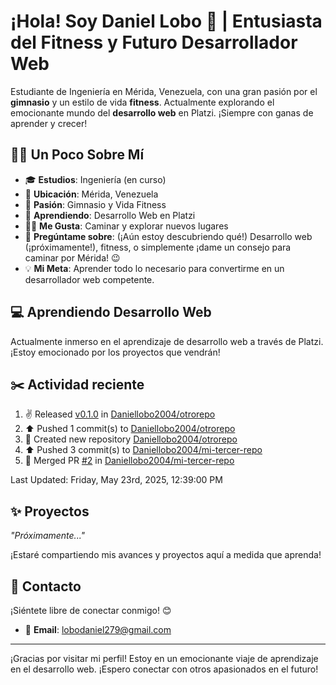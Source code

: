 # ¡Hola! Soy Daniel Lobo 👋 | Entusiasta del Fitness y Futuro Desarrollador Web

Estudiante de Ingeniería en Mérida, Venezuela, con una gran pasión por el **gimnasio** y un estilo de vida **fitness**. Actualmente explorando el emocionante mundo del **desarrollo web** en Platzi. ¡Siempre con ganas de aprender y crecer!

## 🏋️‍♂️ Un Poco Sobre Mí

- 🎓 **Estudios**: Ingeniería (en curso)
- 📍 **Ubicación**: Mérida, Venezuela
- 💪 **Pasión**: Gimnasio y Vida Fitness
- 🌱 **Aprendiendo**: Desarrollo Web en Platzi
- 🚶‍♂️ **Me Gusta**: Caminar y explorar nuevos lugares
- 💬 **Pregúntame sobre**: (¡Aún estoy descubriendo qué!) Desarrollo web (¡próximamente!), fitness, o simplemente ¡dame un consejo para caminar por Mérida! 😉
- 💡 **Mi Meta**: Aprender todo lo necesario para convertirme en un desarrollador web competente.

## 💻 Aprendiendo Desarrollo Web

Actualmente inmerso en el aprendizaje de desarrollo web a través de Platzi. ¡Estoy emocionado por los proyectos que vendrán!

## ✂️ **Actividad reciente**
<!--RECENT_ACTIVITY:start-->
1. ✌️ Released [v0.1.0](https://github.com/Daniellobo2004/otrorepo/releases/tag/v0.1.0) in [Daniellobo2004/otrorepo](https://github.com/Daniellobo2004/otrorepo)<br>
2. ⬆️ Pushed 1 commit(s) to [Daniellobo2004/otrorepo](https://github.com/Daniellobo2004/otrorepo)<br>
3. 📔 Created new repository [Daniellobo2004/otrorepo](https://github.com/Daniellobo2004/otrorepo)<br>
4. ⬆️ Pushed 3 commit(s) to [Daniellobo2004/mi-tercer-repo](https://github.com/Daniellobo2004/mi-tercer-repo)<br>
5. 🎉 Merged PR [#2](https://github.com/Daniellobo2004/mi-tercer-repo/pull/2) in [Daniellobo2004/mi-tercer-repo](https://github.com/Daniellobo2004/mi-tercer-repo)<br>
<!--RECENT_ACTIVITY:end-->
<!--RECENT_ACTIVITY:last_update-->
Last Updated: Friday, May 23rd, 2025, 12:39:00 PM
<!--RECENT_ACTIVITY:last_update_end-->

## ✨ Proyectos

_"Próximamente..."_

¡Estaré compartiendo mis avances y proyectos aquí a medida que aprenda!

## 🔗 Contacto

¡Siéntete libre de conectar conmigo! 😊

- 📧 **Email**: [lobodaniel279@gmail.com](mailto:lobo.daniel279@gmail.com)

---

¡Gracias por visitar mi perfil! Estoy en un emocionante viaje de aprendizaje en el desarrollo web. ¡Espero conectar con otros apasionados en el futuro!
